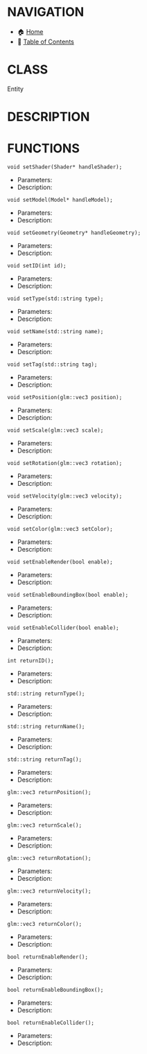 # NAVIGATION
- 🏠 [Home](../../../readme.md)
- 📖 [Table of Contents](../docs_Chapter_0.00_Welcome/doc_Chapter_0.01_Table_of_Contents.md)

# CLASS
Entity

# DESCRIPTION

# FUNCTIONS
`void setShader(Shader* handleShader);`
- Parameters:
- Description: 

`void setModel(Model* handleModel);`
- Parameters:
- Description: 

`void setGeometry(Geometry* handleGeometry);`
- Parameters:
- Description: 


`void setID(int id);`
- Parameters:
- Description: 

`void setType(std::string type);`
- Parameters:
- Description: 

`void setName(std::string name);`
- Parameters:
- Description: 

`void setTag(std::string tag);`
- Parameters:
- Description: 

`void setPosition(glm::vec3 position);`
- Parameters:
- Description: 

`void setScale(glm::vec3 scale);`
- Parameters:
- Description: 

`void setRotation(glm::vec3 rotation);`
- Parameters:
- Description: 

`void setVelocity(glm::vec3 velocity);`
- Parameters:
- Description: 

`void setColor(glm::vec3 setColor);`
- Parameters:
- Description: 



`void setEnableRender(bool enable);`
- Parameters:
- Description: 

`void setEnableBoundingBox(bool enable);`
- Parameters:
- Description: 

`void setEnableCollider(bool enable);`
- Parameters:
- Description: 


`int returnID();`
- Parameters:
- Description: 

`std::string returnType();`
- Parameters:
- Description: 

`std::string returnName();`
- Parameters:
- Description: 

`std::string returnTag();`
- Parameters:
- Description: 

`glm::vec3 returnPosition();`
- Parameters:
- Description: 

`glm::vec3 returnScale();`
- Parameters:
- Description: 

`glm::vec3 returnRotation();`
- Parameters:
- Description: 

`glm::vec3 returnVelocity();`
- Parameters:
- Description: 

`glm::vec3 returnColor();`
- Parameters:
- Description: 


`bool returnEnableRender();`
- Parameters:
- Description: 

`bool returnEnableBoundingBox();`
- Parameters:
- Description: 

`bool returnEnableCollider();`
- Parameters:
- Description: 
